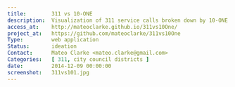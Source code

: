 ```yaml
---
title:        311 vs 10-ONE
description:  Visualization of 311 service calls broken down by 10-ONE city council district.
access_at:    http://mateoclarke.github.io/311vs10One/
project_at:   https://github.com/mateoclarke/311vs10One
Type:         web application
Status:       ideation
Contact:      Mateo Clarke <mateo.clarke@gmail.com>
Categories:   [ 311, city council districts ]
date:         2014-12-09 00:00:00
screenshot:   311vs101.jpg
---
```

